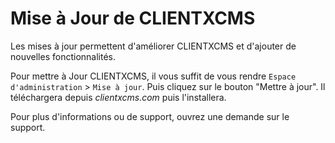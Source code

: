 # Mise à Jour de CLIENTXCMS
Les mises à jour permettent d'améliorer CLIENTXCMS et d'ajouter de nouvelles fonctionnalités.

Pour mettre à Jour CLIENTXCMS, il vous suffit de vous rendre `Espace d'administration` > `Mise à jour`. Puis cliquez sur le bouton "Mettre à jour". Il téléchargera depuis *clientxcms.com* puis l'installera.

Pour plus d'informations ou de support, ouvrez une demande sur le support.